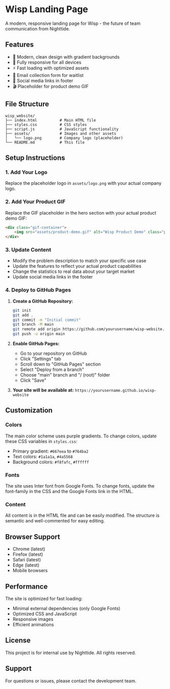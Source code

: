 # Wisp Landing Page

A modern, responsive landing page for Wisp - the future of team communication from Nighttide.

## Features

- 🎨 Modern, clean design with gradient backgrounds
- 📱 Fully responsive for all devices
- ⚡ Fast loading with optimized assets
- 📧 Email collection form for waitlist
- 🔗 Social media links in footer
- 🎬 Placeholder for product demo GIF

## File Structure

```
wisp_website/
├── index.html          # Main HTML file
├── styles.css          # CSS styles
├── script.js           # JavaScript functionality
├── assets/             # Images and other assets
│   └── logo.png        # Company logo (placeholder)
└── README.md           # This file
```

## Setup Instructions

### 1. Add Your Logo
Replace the placeholder logo in `assets/logo.png` with your actual company logo.

### 2. Add Your Product GIF
Replace the GIF placeholder in the hero section with your actual product demo GIF:
```html
<div class="gif-container">
    <img src="assets/product-demo.gif" alt="Wisp Product Demo" class="product-gif">
</div>
```

### 3. Update Content
- Modify the problem description to match your specific use case
- Update the features to reflect your actual product capabilities
- Change the statistics to real data about your target market
- Update social media links in the footer

### 4. Deploy to GitHub Pages

1. **Create a GitHub Repository:**
   ```bash
   git init
   git add .
   git commit -m "Initial commit"
   git branch -M main
   git remote add origin https://github.com/yourusername/wisp-website.git
   git push -u origin main
   ```

2. **Enable GitHub Pages:**
   - Go to your repository on GitHub
   - Click "Settings" tab
   - Scroll down to "GitHub Pages" section
   - Select "Deploy from a branch"
   - Choose "main" branch and "/ (root)" folder
   - Click "Save"

3. **Your site will be available at:**
   `https://yourusername.github.io/wisp-website`

## Customization

### Colors
The main color scheme uses purple gradients. To change colors, update these CSS variables in `styles.css`:
- Primary gradient: `#667eea` to `#764ba2`
- Text colors: `#1a1a1a`, `#4a5568`
- Background colors: `#f8fafc`, `#ffffff`

### Fonts
The site uses Inter font from Google Fonts. To change fonts, update the font-family in the CSS and the Google Fonts link in the HTML.

### Content
All content is in the HTML file and can be easily modified. The structure is semantic and well-commented for easy editing.

## Browser Support

- Chrome (latest)
- Firefox (latest)
- Safari (latest)
- Edge (latest)
- Mobile browsers

## Performance

The site is optimized for fast loading:
- Minimal external dependencies (only Google Fonts)
- Optimized CSS and JavaScript
- Responsive images
- Efficient animations

## License

This project is for internal use by Nighttide. All rights reserved.

## Support

For questions or issues, please contact the development team.
